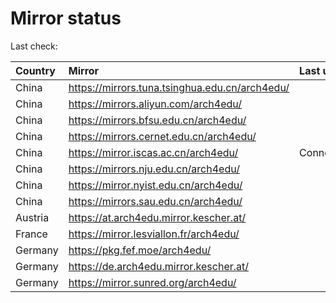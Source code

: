 <script src="./time.js"></script>
# Mirror status
Last check: <script type="text/javascript">localize(1709630235.4567456);</script>

|Country|Mirror|Last update|
|:------|:-----|:----------|
|China|https://mirrors.tuna.tsinghua.edu.cn/arch4edu/|<script type="text/javascript">localize(1709577235);</script>|
|China|https://mirrors.aliyun.com/arch4edu/|<script type="text/javascript">localize(1709577235);</script>|
|China|https://mirrors.bfsu.edu.cn/arch4edu/|<script type="text/javascript">localize(1709620240);</script>|
|China|https://mirrors.cernet.edu.cn/arch4edu/|<script type="text/javascript">localize(1709620240);</script>|
|China|https://mirror.iscas.ac.cn/arch4edu/|ConnectionError|
|China|https://mirrors.nju.edu.cn/arch4edu/|<script type="text/javascript">localize(1709577235);</script>|
|China|https://mirror.nyist.edu.cn/arch4edu/|<script type="text/javascript">localize(1709577235);</script>|
|China|https://mirrors.sau.edu.cn/arch4edu/|<script type="text/javascript">localize(1709620240);</script>|
|Austria|https://at.arch4edu.mirror.kescher.at/|<script type="text/javascript">localize(1709620240);</script>|
|France|https://mirror.lesviallon.fr/arch4edu/|<script type="text/javascript">localize(1709577235);</script>|
|Germany|https://pkg.fef.moe/arch4edu/|<script type="text/javascript">localize(1709620240);</script>|
|Germany|https://de.arch4edu.mirror.kescher.at/|<script type="text/javascript">localize(1709620240);</script>|
|Germany|https://mirror.sunred.org/arch4edu/|<script type="text/javascript">localize(1709620240);</script>|

<script src="./tablefilter/tablefilter.js"></script>
<script src="./table.js"></script>
